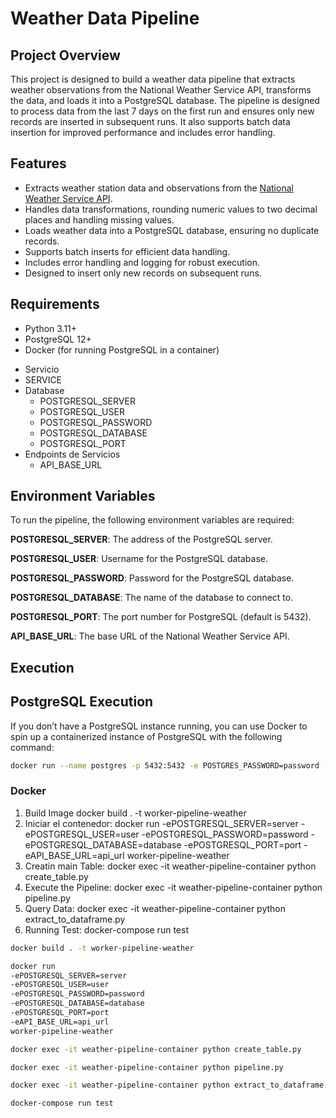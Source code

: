 # Weather Data Pipeline

## Project Overview

This project is designed to build a weather data pipeline that extracts weather observations from the National Weather Service API, transforms the data, and loads it into a PostgreSQL database. The pipeline is designed to process data from the last 7 days on the first run and ensures only new records are inserted in subsequent runs. It also supports batch data insertion for improved performance and includes error handling.

## Features

- Extracts weather station data and observations from the [National Weather Service API](https://www.weather.gov/documentation/services-web-api).
- Handles data transformations, rounding numeric values to two decimal places and handling missing values.
- Loads weather data into a PostgreSQL database, ensuring no duplicate records.
- Supports batch inserts for efficient data handling.
- Includes error handling and logging for robust execution.
- Designed to insert only new records on subsequent runs.

## Requirements

- Python 3.11+
- PostgreSQL 12+
- Docker (for running PostgreSQL in a container)

* Servicio
* SERVICE
* Database
  * POSTGRESQL_SERVER
  * POSTGRESQL_USER
  * POSTGRESQL_PASSWORD
  * POSTGRESQL_DATABASE
  * POSTGRESQL_PORT
* Endpoints de Servicios
  * API_BASE_URL

## Environment Variables

To run the pipeline, the following environment variables are required:

**POSTGRESQL_SERVER**: The address of the PostgreSQL server.

**POSTGRESQL_USER**: Username for the PostgreSQL database.

**POSTGRESQL_PASSWORD**: Password for the PostgreSQL database.

**POSTGRESQL_DATABASE**: The name of the database to connect to.

**POSTGRESQL_PORT**: The port number for PostgreSQL (default is 5432).

**API_BASE_URL**: The base URL of the National Weather Service API.

## Execution

## PostgreSQL Execution

If you don’t have a PostgreSQL instance running, you can use Docker to spin up a containerized instance of PostgreSQL with the following command:

```bash
docker run --name postgres -p 5432:5432 -e POSTGRES_PASSWORD=password -d postgres
```

### Docker

1. Build Image
   docker build . -t worker-pipeline-weather
2. Iniciar el contenedor:
   docker run
   -ePOSTGRESQL_SERVER=server
   -ePOSTGRESQL_USER=user
   -ePOSTGRESQL_PASSWORD=password
   -ePOSTGRESQL_DATABASE=database
   -ePOSTGRESQL_PORT=port
   -eAPI_BASE_URL=api_url
   worker-pipeline-weather
3. Creatin main Table:
   docker exec -it weather-pipeline-container python create_table.py
4. Execute the Pipeline:
   docker exec -it weather-pipeline-container python pipeline.py
5. Query Data:
   docker exec -it weather-pipeline-container python extract_to_dataframe.py
6. Running Test:
   docker-compose run test

```bash
docker build . -t worker-pipeline-weather

docker run
-ePOSTGRESQL_SERVER=server
-ePOSTGRESQL_USER=user
-ePOSTGRESQL_PASSWORD=password
-ePOSTGRESQL_DATABASE=database
-ePOSTGRESQL_PORT=port
-eAPI_BASE_URL=api_url
worker-pipeline-weather

docker exec -it weather-pipeline-container python create_table.py

docker exec -it weather-pipeline-container python pipeline.py

docker exec -it weather-pipeline-container python extract_to_dataframe.py

docker-compose run test
```
